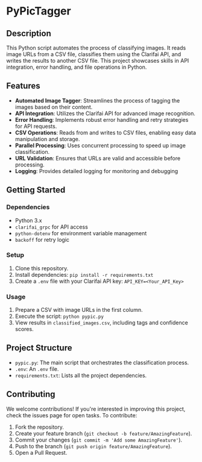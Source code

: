# PyPicTagger

## Description
This Python script automates the process of classifying images. It reads image URLs from a CSV file, classifies them using the Clarifai API, and writes the results to another CSV file. This project showcases skills in API integration, error handling, and file operations in Python.

## Features
- **Automated Image Tagger**: Streamlines the process of tagging the images based on their content.
- **API Integration**: Utilizes the Clarifai API for advanced image recognition.
- **Error Handling**: Implements robust error handling and retry strategies for API requests.
- **CSV Operations**: Reads from and writes to CSV files, enabling easy data manipulation and storage.
- **Parallel Processing**: Uses concurrent processing to speed up image classification.
- **URL Validation**: Ensures that URLs are valid and accessible before processing.
- **Logging**: Provides detailed logging for monitoring and debugging

## Getting Started

### Dependencies
- Python 3.x
- `clarifai_grpc` for API access
- `python-dotenv` for environment variable management
- `backoff` for retry logic

### Setup
1. Clone this repository.
2. Install dependencies: `pip install -r requirements.txt`
3. Create a `.env` file with your Clarifai API key: `API_KEY=<Your_API_Key>`

### Usage
1. Prepare a CSV with image URLs in the first column.
2. Execute the script: `python pypic.py`
3. View results in `classified_images.csv`, including tags and confidence scores.

## Project Structure
- `pypic.py`: The main script that orchestrates the classification process.
- `.env`: An `.env` file.
- `requirements.txt`: Lists all the project dependencies.

## Contributing
We welcome contributions! If you're interested in improving this project, check the issues page for open tasks. To contribute:
1. Fork the repository.
2. Create your feature branch (`git checkout -b feature/AmazingFeature`).
3. Commit your changes (`git commit -m 'Add some AmazingFeature'`).
4. Push to the branch (`git push origin feature/AmazingFeature`).
5. Open a Pull Request.

